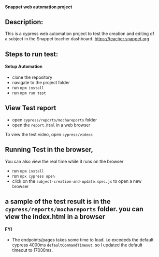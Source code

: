 #### Snappet web automation project

## Description:

This is a cypress web automation project to test the creation and editing of a subject in the Snappet teacher dashboard.
https://teacher.snappet.org

## Steps to run test:

#### Setup Automation

- clone the repository
- navigate to the project folder
- run `npm install`
- run `npm run test`

## View Test report

- open `cypress/reports/mochareports` folder
- open the `report.html` in a web browser

To view the test video, open `cypress/videos`

## Running Test in the browser,

You can also view the real time while it runs on the browser

- run `npm install`
- run `npx cypress open`
- click on the `subject-creation-and-update.spec.js` to open a new browser

## a sample of the test result is in the `cypress/reports/mochareports` folder. you can view the index.html in a browser

#### FYI

- The endpoints/pages takes some time to load. i.e exceeeds the default cypress 4000ms `defaultCommandTimeout`. so I updated the default timeout to 17000ms.
